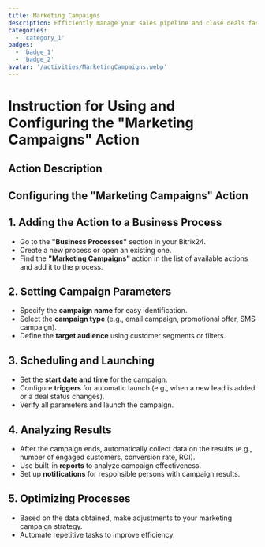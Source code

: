```yaml
---
title: Marketing Campaigns
description: Efficiently manage your sales pipeline and close deals faster.
categories: 
  - 'category_1'
badges: 
  - 'badge_1'
  - 'badge_2'
avatar: '/activities/MarketingCampaigns.webp'
---
```

# Instruction for Using and Configuring the "Marketing Campaigns" Action

## Action Description

## **Configuring the "Marketing Campaigns" Action**

## 1. Adding the Action to a Business Process
- Go to the **"Business Processes"** section in your Bitrix24.
- Create a new process or open an existing one.
- Find the **"Marketing Campaigns"** action in the list of available actions and add it to the process.

## 2. Setting Campaign Parameters
- Specify the **campaign name** for easy identification.
- Select the **campaign type** (e.g., email campaign, promotional offer, SMS campaign).
- Define the **target audience** using customer segments or filters.

## 3. Scheduling and Launching
- Set the **start date and time** for the campaign.
- Configure **triggers** for automatic launch (e.g., when a new lead is added or a deal status changes).
- Verify all parameters and launch the campaign.

## 4. Analyzing Results
- After the campaign ends, automatically collect data on the results (e.g., number of engaged customers, conversion rate, ROI).
- Use built-in **reports** to analyze campaign effectiveness.
- Set up **notifications** for responsible persons with campaign results.

## 5. Optimizing Processes
- Based on the data obtained, make adjustments to your marketing campaign strategy.
- Automate repetitive tasks to improve efficiency.  
